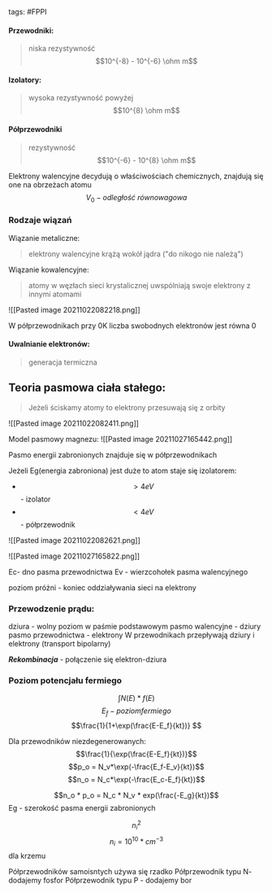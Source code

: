 tags: #FPPI 
#### Przewodniki:
> niska rezystywność $$10^{-8} - 10^{-6} \ohm m$$

#### Izolatory:
> wysoka rezystywność powyżej $$10^{8} \ohm m$$

#### Półprzewodniki
> rezystywność $$10^{-6} - 10^{8} \ohm m$$

Elektrony walencyjne decydują o właściwościach chemicznych, znajdują się one na obrzeżach atomu
$$V_0 - odległość ~ równowagowa$$
### Rodzaje wiązań
Wiązanie metaliczne:
> elektrony walencyjne krążą wokół jądra ("do nikogo nie należą")

Wiązanie kowalencyjne:
> atomy w węzłach sieci krystalicznej uwspólniają swoje elektrony z innymi atomami

![[Pasted image 20211022082218.png]]

W półprzewodnikach przy 0K liczba swobodnych elektronów jest równa 0

#### Uwalnianie elektronów:
> generacja termiczna

## Teoria pasmowa ciała stałego:
> Jeżeli ściskamy atomy to elektrony przesuwają się z orbity

![[Pasted image 20211022082411.png]]

Model pasmowy magnezu:
![[Pasted image 20211027165442.png]]

Pasmo energii zabronionych znajduje się w półprzewodnikach

Jeżeli Eg(energia zabroniona) jest duże to atom staje się izolatorem:
- $$>4eV$$ - izolator
- $$<4eV$$ - półprzewodnik

![[Pasted image 20211022082621.png]]

![[Pasted image 20211027165822.png]]

Ec- dno pasma przewodnictwa
Ev - wierzcohołek pasma walencyjnego

poziom próżni - koniec oddziaływania sieci na elektrony

### Przewodzenie prądu:
dziura - wolny poziom w paśmie podstawowym
pasmo walencyjne - dziury
pasmo przewodnictwa - elektrony
W przewodnikach przepływają dziury i elektrony (transport bipolarny)

***Rekombinacja*** - połączenie się elektron-dziura

### Poziom potencjału fermiego
$$\int{N(E)*f(E)}$$
$$E_f - poziom fermiego$$
$$\frac{1}{1+\exp(\frac{E-E_f}{kt})} $$

Dla przewodników niezdegenerowanych:
$$\frac{1}{\exp(\frac{E-E_f}{kt})}$$
$$p_o = N_v*\exp(-\frac{E_f-E_v}{kt})$$
$$n_o = N_c*\exp(-\frac{E_c-E_f}{kt})$$

$$n_o * p_o = N_c * N_v * exp(\frac{-E_g}{kt})$$
Eg - szerokość pasma energii zabronionych

$$n_i^2$$
$$n_i = 10^10 * cm^{-3}$$ dla krzemu

Półprzewodników samoisntych używa się rzadko
Półprzewodnik typu N- dodajemy fosfor
Półprzewodnik typu P - dodajemy bor


